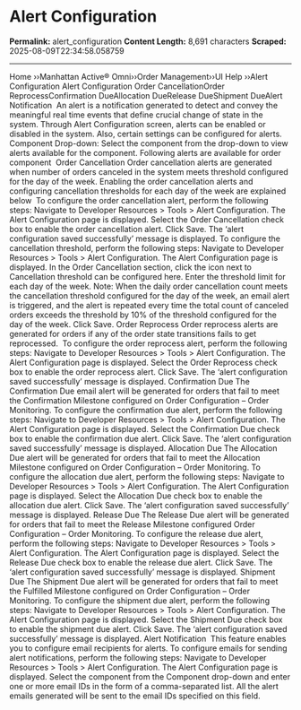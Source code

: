 # Alert Configuration

**Permalink:** alert_configuration
**Content Length:** 8,691 characters
**Scraped:** 2025-08-09T22:34:58.058759

---

Home &rsaquo;&rsaquo;Manhattan Active® Omni&rsaquo;&rsaquo;Order Management&rsaquo;&rsaquo;UI Help ››Alert Configuration Alert Configuration Order CancellationOrder ReprocessConfirmation DueAllocation DueRelease DueShipment DueAlert Notification&nbsp; An alert is a notification generated to detect and convey the meaningful real time events that define crucial change of state in the system.&nbsp;Through Alert Configuration screen, alerts can be enabled or disabled in the system. Also, certain settings can be configured for alerts. Component Drop-down: Select the component from the drop-down to view alerts available for the component. Following alerts are available for order component&nbsp; Order Cancellation Order cancellation alerts are generated when number of orders canceled in the system meets threshold configured for the day of the week. Enabling the order cancellation alerts and configuring cancellation thresholds for each day of the week are explained below&nbsp; To configure the order cancellation alert, perform the following steps: Navigate to Developer Resources &gt; Tools &gt; Alert Configuration. The Alert Configuration page is displayed. Select the Order Cancellation check box to enable the order cancellation alert. Click Save. The &lsquo;alert configuration saved successfully&rsquo; message is displayed. To configure the cancellation threshold, perform the following steps: Navigate to Developer Resources &gt; Tools &gt; Alert Configuration. The Alert Configuration page is displayed. In the Order Cancellation section, click the icon next to Cancellation threshold can be configured here. Enter the threshold limit for each day of the week. Note: When the daily order cancellation count meets the cancellation threshold configured for the day of the week, an email alert is triggered, and the alert is repeated every time the total count of canceled orders exceeds the threshold by 10% of the threshold configured for the day of the week. Click Save. Order Reprocess Order reprocess alerts are generated for orders if any of the order state transitions fails to get reprocessed.&nbsp; To configure the order reprocess alert, perform the following steps: Navigate to Developer Resources &gt; Tools &gt; Alert Configuration. The Alert Configuration page is displayed. Select the Order Reprocess check box to enable the order&nbsp;reprocess alert. Click Save. The &lsquo;alert configuration saved successfully&rsquo; message is displayed. Confirmation Due The Confirmation Due email alert will be generated for orders that fail to meet the Confirmation Milestone configured on Order Configuration &ndash; Order Monitoring. To configure the confirmation due alert, perform the following steps: Navigate to Developer Resources &gt; Tools &gt; Alert Configuration. The Alert Configuration page is displayed. Select the Confirmation Due check box to enable the confirmation due alert. Click Save. The &lsquo;alert configuration saved successfully&rsquo; message is displayed. Allocation Due The Allocation Due alert will be generated for orders that fail to meet the Allocation Milestone configured on Order Configuration &ndash; Order Monitoring. To configure the allocation due alert, perform the following steps: Navigate to Developer Resources &gt; Tools &gt; Alert Configuration. The Alert Configuration page is displayed. Select the Allocation Due check box to enable the allocation due alert. Click Save. The &lsquo;alert configuration saved successfully&rsquo; message is displayed. Release Due The Release Due alert will be generated for orders that fail to meet the Release Milestone configured Order Configuration &ndash; Order Monitoring. To configure the release due alert, perform the following steps: Navigate to Developer Resources &gt; Tools &gt; Alert Configuration. The Alert Configuration page is displayed. Select the Release Due check box to enable the release due alert. Click Save. The &lsquo;alert configuration saved successfully&rsquo; message is displayed. Shipment Due The Shipment Due alert will be generated for orders that fail to meet the Fulfilled Milestone configured on Order Configuration &ndash; Order Monitoring. To configure the shipment due alert, perform the following steps: Navigate to Developer Resources &gt; Tools &gt; Alert Configuration. The Alert Configuration page is displayed. Select the Shipment Due check box to enable the shipment&nbsp;due alert. Click Save. The &lsquo;alert configuration saved successfully&rsquo; message is displayed. Alert Notification&nbsp; This feature enables you to configure email recipients for alerts. To configure emails for sending alert notifications, perform the following steps: Navigate to Developer Resources &gt; Tools &gt; Alert Configuration. The Alert Configuration page is displayed. Select the component from the Component drop-down and enter one or more email IDs in the form of a comma-separated list. All the alert emails generated will be sent to the email IDs specified on this field. &nbsp;